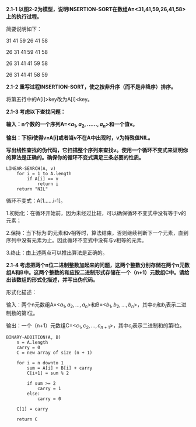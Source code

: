 **2.1-1 以图2-2为模型，说明INSERTION-SORT在数组A=<31,41,59,26,41,58>上的执行过程。**

简要说明如下：

31 41 59 26 41 58

26 31 41 59 41 58

26 31 41 41 59 58

26 31 41 41 58 59

**2.1-2 重写过程INSERTION-SORT，使之按非升序（而不是非降序）排序。**

将第五行中的A[i]>key改为A[i]<key。

**2.1-3 考虑以下查找问题：**

**输入：n个数的一个序列A=<$a_1,a_2, ……,a_n$>和一个值v。**

**输出：下标i使得v=A[i]或者当v不在A中出现时，v为特殊值NIL。**

**写出线性查找的伪代码，它扫描整个序列来查找v。使用一个循环不变式来证明你的算法是正确的。确保你的循环不变式满足三条必要的性质。**

```pseudocode
LINEAR-SEARCH(A, v)
    for i = 1 to A.length
        if A[i] == v 
            return i
    return "NIL"
```

循环不变式：A[1……i-1]。

1.初始化：在循环开始前，因为未经过比较，可以确保循环不变式中没有等于v的元素；

2.保持：当下标为i的元素和v相等时，算法结束，否则继续判断下一个元素，直到序列中没有元素为止。因此循环不变式中没有与v相等的元素。

3.终止：由上述两点可以推出算法是正确的。

**2.1-4 考虑把两个n位二进制整数加起来的问题，这两个整数分别存储在两个n元数组A和B中。这两个整数的和应按二进制形式存储在一个（n+1）元数组C中。请给出该数组的形式化描述，并写出伪代码。**

形式化描述：

输入：两个n元数组A=<$a_1, a_2, ..., a_n$>和B=<$b_1, b_2, ..., b_n$>，其中$a_i$和$b_i$表示二进制数的第i位。

输出：一个（n+1）元数组C=<$c_1, c_2, ..., c_{n+1}$>，其中$c_i$表示二进制和的第i位。

```pseudocode
BINARY-ADDITION(A, B)
    n = A.length
    carry = 0
    C = new array of size (n + 1)
    
    for i = n downto 1 
        sum = A[i] + B[i] + carry
        C[i+1] = sum % 2
        
        if sum >= 2
            carry = 1
        else:
            carry = 0
    
    C[1] = carry  
    
    return C

```

